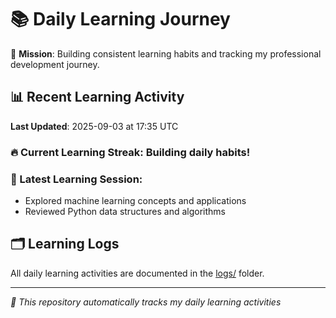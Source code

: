 # 📚 Daily Learning Journey

🎯 **Mission**: Building consistent learning habits and tracking my professional development journey.

## 📊 Recent Learning Activity

**Last Updated**: 2025-09-03 at 17:35 UTC

### 🔥 Current Learning Streak: Building daily habits!

### 📝 Latest Learning Session:
- Explored machine learning concepts and applications
- Reviewed Python data structures and algorithms

## 🗂️ Learning Logs

All daily learning activities are documented in the [logs/](./logs/) folder.

---
*🤖 This repository automatically tracks my daily learning activities*
